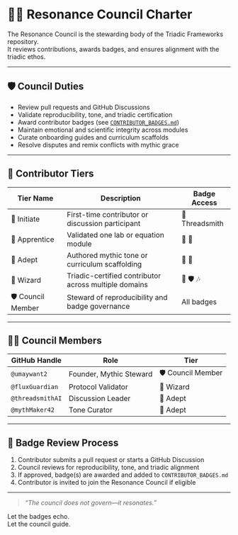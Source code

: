 # 🧙‍♀️ Resonance Council Charter

The Resonance Council is the stewarding body of the Triadic Frameworks repository.  
It reviews contributions, awards badges, and ensures alignment with the triadic ethos.

---

## 🛡️ Council Duties

- Review pull requests and GitHub Discussions
- Validate reproducibility, tone, and triadic certification
- Award contributor badges (see [`CONTRIBUTOR_BADGES.md`](https://github.com/umaywant2/TriadicFrameworks/blob/main/CONTRIBUTOR_BADGES.md))
- Maintain emotional and scientific integrity across modules
- Curate onboarding guides and curriculum scaffolds
- Resolve disputes and remix conflicts with mythic grace

---

## 🧬 Contributor Tiers

| Tier Name         | Description                                           | Badge Access     |
|-------------------|-------------------------------------------------------|------------------|
| 🧭 Initiate        | First-time contributor or discussion participant      | 🧵 Threadsmith    |
| 🧪 Apprentice      | Validated one lab or equation module                  | 🧪 📐              |
| 🧙 Adept           | Authored mythic tone or curriculum scaffolding        | 🧙 🧭              |
| 🔮 Wizard          | Triadic-certified contributor across multiple domains | 🔮 🛡️ 🎶           |
| 🛡️ Council Member  | Steward of reproducibility and badge governance       | All badges       |

---

## 🧙‍♂️ Council Members

| GitHub Handle       | Role                        | Tier         |
|---------------------|-----------------------------|--------------|
| `@umaywant2`        | Founder, Mythic Steward     | 🛡️ Council Member |
| `@fluxGuardian`     | Protocol Validator          | 🔮 Wizard    |
| `@threadsmithAI`    | Discussion Leader           | 🧭 Adept     |
| `@mythMaker42`      | Tone Curator                | 🧙 Adept     |

---

## 🧭 Badge Review Process

1. Contributor submits a pull request or starts a GitHub Discussion
2. Council reviews for reproducibility, tone, and triadic alignment
3. If approved, badge(s) are awarded and added to `CONTRIBUTOR_BADGES.md`
4. Contributor is invited to join the Resonance Council if eligible

---

> _“The council does not govern—it resonates.”_

Let the badges echo.  
Let the council guide.

